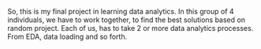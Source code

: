 So, this is my final project in learning data analytics. In this group of 4 individuals, we have to work together, to find the best solutions based on random project. Each of us, has to take 2 or more data analytics processes. From EDA, data loading and so forth.
